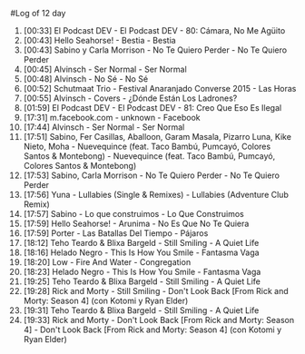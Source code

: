 #Log of 12 day

1. [00:33] El Podcast DEV - El Podcast DEV - 80: Cámara, No Me Agüito
1. [00:43] Hello Seahorse! - Bestia - Bestia
1. [00:43] Sabino y Carla Morrison - No Te Quiero Perder - No Te Quiero Perder
1. [00:45] Alvinsch - Ser Normal - Ser Normal
1. [00:48] Alvinsch - No Sé - No Sé
1. [00:52] Schutmaat Trio - Festival Anaranjado Converse 2015 - Las Horas
1. [00:55] Alvinsch - Covers - ¿Dónde Están Los Ladrones?
1. [01:59] El Podcast DEV - El Podcast DEV - 81: Creo Que Eso Es Ilegal
1. [17:31] m.facebook.com - unknown - Facebook
1. [17:44] Alvinsch - Ser Normal - Ser Normal
1. [17:51] Sabino, Fer Casillas, Aballoon, Garam Masala, Pizarro Luna, Kike Nieto, Moha - Nuevequince (feat. Taco Bambú, Pumcayó, Colores Santos & Montebong) - Nuevequince (feat. Taco Bambú, Pumcayó, Colores Santos & Montebong)
1. [17:53] Sabino, Carla Morrison - No Te Quiero Perder - No Te Quiero Perder
1. [17:56] Yuna - Lullabies (Single & Remixes) - Lullabies (Adventure Club Remix)
1. [17:57] Sabino - Lo que construimos - Lo Que Construimos
1. [17:59] Hello Seahorse! - Arunima - No Es Que No Te Quiera
1. [17:59] Porter - Las Batallas Del Tiempo - Pájaros
1. [18:12] Teho Teardo & Blixa Bargeld - Still Smiling - A Quiet Life
1. [18:16] Helado Negro - This Is How You Smile - Fantasma Vaga
1. [18:20] Low - Fire And Water - Congregation
1. [18:23] Helado Negro - This Is How You Smile - Fantasma Vaga
1. [19:25] Teho Teardo & Blixa Bargeld - Still Smiling - A Quiet Life
1. [19:28] Rick and Morty - Still Smiling - Don't Look Back [From Rick and Morty: Season 4] (con Kotomi y Ryan Elder)
1. [19:31] Teho Teardo & Blixa Bargeld - Still Smiling - A Quiet Life
1. [19:33] Rick and Morty - Don't Look Back [From Rick and Morty: Season 4] - Don't Look Back [From Rick and Morty: Season 4] (con Kotomi y Ryan Elder)
